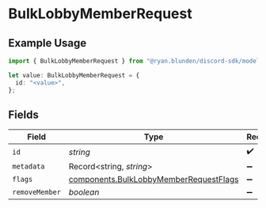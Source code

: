 # BulkLobbyMemberRequest

## Example Usage

```typescript
import { BulkLobbyMemberRequest } from "@ryan.blunden/discord-sdk/models/components";

let value: BulkLobbyMemberRequest = {
  id: "<value>",
};
```

## Fields

| Field                                                                                            | Type                                                                                             | Required                                                                                         | Description                                                                                      |
| ------------------------------------------------------------------------------------------------ | ------------------------------------------------------------------------------------------------ | ------------------------------------------------------------------------------------------------ | ------------------------------------------------------------------------------------------------ |
| `id`                                                                                             | *string*                                                                                         | :heavy_check_mark:                                                                               | N/A                                                                                              |
| `metadata`                                                                                       | Record<string, *string*>                                                                         | :heavy_minus_sign:                                                                               | N/A                                                                                              |
| `flags`                                                                                          | [components.BulkLobbyMemberRequestFlags](../../models/components/bulklobbymemberrequestflags.md) | :heavy_minus_sign:                                                                               | N/A                                                                                              |
| `removeMember`                                                                                   | *boolean*                                                                                        | :heavy_minus_sign:                                                                               | N/A                                                                                              |